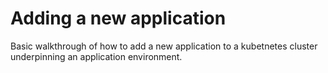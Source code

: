 
# Adding a new application

Basic walkthrough of how to add a new application to a kubetnetes cluster underpinning an application environment.